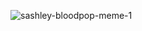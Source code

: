 ![sashley-bloodpop-meme-1](https://github.com/user-attachments/assets/02ceb4cc-b433-420c-b70f-2e0d5030db80)
